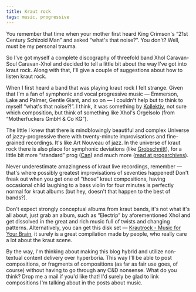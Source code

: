 ```yaml
---
title: Kraut rock
tags: music, progressive
---
```


You remember that time when your mother first heard King Crimson's
“21st Century Schizoid Man” and asked “what's that noise?”. You don't?
Well, must be my personal trauma.

So I've got myself a complete discography of threefold band
Xhol Caravan-Soul Caravan-Xhol  and
decided to tell a little bit about the way I've got into kraut rock.
Along with that, I'll give a couple of suggestions about how to listen
kraut rock.

When I first heard a band that was playing kraut rock I felt strange.
Given that I'm a fan of symphonic and vocal progressive music — Emmerson,
Lake and Palmer, Gentle Giant, and so on — I couldn't help but to
think to myself “what's that noise?!”. I think, it was something by
[Kollektiv](http://www.progarchives.com/artist.asp?id=1985), not sure
which composition, but think of something like Xhol's Orgelsolo (from
“Motherfuckers GmbH & Co KG”).

The little I knew that there is mindblowingly beautiful and complex
Universe of jazzy-progressive there with twenty-minute improvisations
and fine-grained recordings. It's like Art Nouveau of jazz. In the universe of
kraut rock there is also place for symphonic deviations (like
[Grobschnitt](http://www.progarchives.com/artist.asp?id=585)), for a
little bit more “standard” prog
([Can](http://www.progarchives.com/artist.asp?id=667)) and much more
([read at progarchives](http://www.progarchives.com/subgenre.asp?style=17)).

Never underestimate amazingness of kraut live recordings, remember —
that's where possibly greatest improvisations of seventies happened!
Don't freak out when you get one of “those” kraut compositions, having
occasional child laughing to a bass violin for four minutes is
perfectly normal for kraut albums (but hey, doesn't that happen to the
best of bands?).

Don't expect strongly conceptual albums from kraut bands, it's not
what it's all about, just grab an album, such as “Electrip” by
aforementioned Xhol and get dissolved in the great and rich music
full of twists and changing patterns.
Alternatively, you can get this disk set — [Krautrock - Music for Your
Brain](http://www.amazon.co.uk/Krautrock-Music-Brain-Various-Artists/dp/B000FJH4W8),
it surely is a great compilation made by people, who really care a lot
about the kraut scene.

By the way, I'm thinking about making this blog hybrid and utilize
non-textual content delivery over hyperboria.  This way I'll be able
to post compositions, or fragments of compositions (as far as fair use
goes, of course) without having to go through any C&D nonsense. What
do you think? Drop me a mail if you'd like that! I'd surely be glad to
  link compositions I'm talking about in the posts about music.

